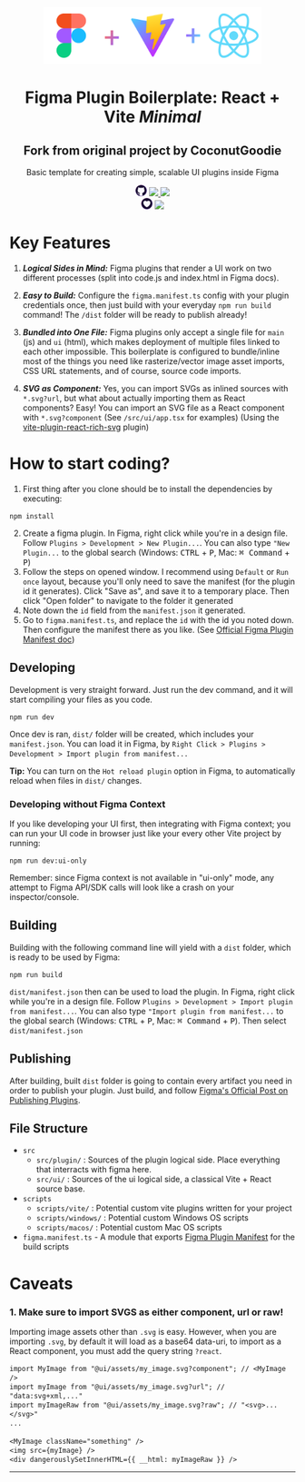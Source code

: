 <!-- Logo -->
<p align="center">
  <img src="https://raw.githubusercontent.com/CoconutGoodie/figma-plugin-react-vite/master/.github/assets/logo.png" height="100px" alt="Logo"/>
</p>
<h1 align="center">Figma Plugin Boilerplate: React + Vite <i>Minimal</i></h1>
<h2 align="center">Fork from original project by CoconutGoodie</h2>

<!-- Slogan -->
<p align="center">
   Basic template for creating simple, scalable UI plugins inside Figma
</p>

<!-- Badges -->
<p align="center">

  <!-- Github Badges -->
  <img src="https://raw.githubusercontent.com/TheSpawnProject/TheSpawnLanguage/master/.github/assets/github-badge.png" height="20px"/>
  <a href="https://github.com/CoconutGoodie/figma-plugin-react-vite/commits/master">
    <img src="https://img.shields.io/github/last-commit/CoconutGoodie/figma-plugin-react-vite"/>
  </a>
  <a href="https://github.com/CoconutGoodie/figma-plugin-react-vite/issues">
    <img src="https://img.shields.io/github/issues/CoconutGoodie/figma-plugin-react-vite"/>
  </a>

  <br/>

  <!-- Support Badges -->
  <img src="https://raw.githubusercontent.com/TheSpawnProject/TheSpawnLanguage/master/.github/assets/support-badge.png" height="20px"/>
  <a href="https://www.patreon.com/iGoodie">
    <img src="https://img.shields.io/endpoint.svg?url=https%3A%2F%2Fshieldsio-patreon.vercel.app%2Fapi%3Fusername%3DiGoodie%26type%3Dpatrons"/>
  </a>
</p>

# Key Features

1. **_Logical Sides in Mind:_** Figma plugins that render a UI work on two different processes (split into code.js and index.html in Figma docs).

2. **_Easy to Build:_** Configure the `figma.manifest.ts` config with your plugin credentials once, then just build with your everyday `npm run build` command! The `/dist` folder will be ready to publish already!

3. **_Bundled into One File:_** Figma plugins only accept a single file for `main` (js) and `ui` (html), which makes deployment of multiple files linked to each other impossible. This boilerplate is configured to bundle/inline most of the things you need like rasterize/vector image asset imports, CSS URL statements, and of course, source code imports.

4. **_SVG as Component:_** Yes, you can import SVGs as inlined sources with `*.svg?url`, but what about actually importing them as React components? Easy! You can import an SVG file as a React component with `*.svg?component` (See `/src/ui/app.tsx` for examples) (Using the [vite-plugin-react-rich-svg](https://github.com/iGoodie/vite-plugin-react-rich-svg) plugin)

# How to start coding?

1. First thing after you clone should be to install the dependencies by executing:

```
npm install
```

2. Create a figma plugin. In Figma, right click while you're in a design file. Follow `Plugins > Development > New Plugin...`. You can also type `"New Plugin...` to the global search (Windows: <kbd>CTRL</kbd> + <kbd>P</kbd>, Mac: <kbd>⌘ Command</kbd> + <kbd>P</kbd>)
3. Follow the steps on opened window. I recommend using `Default` or `Run once` layout, because you'll only need to save the manifest (for the plugin id it generates). Click "Save as", and save it to a temporary place. Then click "Open folder" to navigate to the folder it generated
4. Note down the `id` field from the `manifest.json` it generated.
5. Go to `figma.manifest.ts`, and replace the `id` with the id you noted down. Then configure the manifest there as you like. (See [Official Figma Plugin Manifest doc](https://www.figma.com/plugin-docs/manifest/))

## Developing

Development is very straight forward. Just run the dev command, and it will start compiling your files as you code.

```
npm run dev
```

Once dev is ran, `dist/` folder will be created, which includes your `manifest.json`. You can load it in Figma, by `Right Click > Plugins > Development > Import plugin from manifest...`

**Tip:** You can turn on the `Hot reload plugin` option in Figma, to automatically reload when files in `dist/` changes.

### Developing without Figma Context

If you like developing your UI first, then integrating with Figma context; you can run your UI code in browser just like your every other Vite project by running:

```
npm run dev:ui-only
```

Remember: since Figma context is not available in "ui-only" mode, any attempt to Figma API/SDK calls will look like a crash on your inspector/console.

## Building

Building with the following command line will yield with a `dist` folder, which is ready to be used by Figma:

```
npm run build
```

`dist/manifest.json` then can be used to load the plugin. In Figma, right click while you're in a design file. Follow `Plugins > Development > Import plugin from manifest...`. You can also type `"Import plugin from manifest...` to the global search (Windows: <kbd>CTRL</kbd> + <kbd>P</kbd>, Mac: <kbd>⌘ Command</kbd> + <kbd>P</kbd>). Then select `dist/manifest.json`

## Publishing

After building, built `dist` folder is going to contain every artifact you need in order to publish your plugin. Just build, and follow [Figma's Official Post on Publishing Plugins](https://help.figma.com/hc/en-us/articles/360042293394-Publish-plugins-to-the-Figma-Community#Publish_your_plugin).

## File Structure

- `src`
  - `src/plugin/` : Sources of the plugin logical side. Place everything that interracts with figma here.
  - `src/ui/` : Sources of the ui logical side, a classical Vite + React source base.
- `scripts`
  - `scripts/vite/` : Potential custom vite plugins written for your project
  - `scripts/windows/` : Potential custom Windows OS scripts
  - `scripts/macos/` : Potential custom Mac OS scripts
- `figma.manifest.ts` - A module that exports [Figma Plugin Manifest](https://www.figma.com/plugin-docs/manifest/) for the build scripts

# Caveats

### 1. Make sure to import SVGS as either component, url or raw!

Importing image assets other than `.svg` is easy. However, when you are importing `.svg`, by default it will load as a base64 data-uri, to import as a React component, you must add the query string `?react`.

```tsx
import MyImage from "@ui/assets/my_image.svg?component"; // <MyImage />
import myImage from "@ui/assets/my_image.svg?url"; // "data:svg+xml,..."
import myImageRaw from "@ui/assets/my_image.svg?raw"; // "<svg>...</svg>"
...

<MyImage className="something" />
<img src={myImage} />
<div dangerouslySetInnerHTML={{ __html: myImageRaw }} />
```

---
